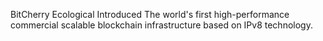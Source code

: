 BitCherry Ecological Introduced
The world's first high-performance commercial scalable blockchain infrastructure based on IPv8 technology.
